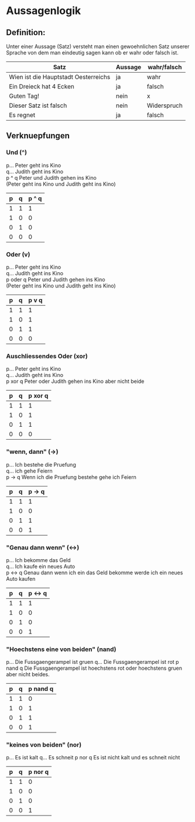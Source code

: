 # Aussagenlogik

## Definition:

Unter einer Aussage (Satz) versteht man einen gewoehnlichen Satz unserer Sprache
von dem man eindeutig sagen kann ob er wahr oder falsch ist.

| Satz | Aussage | wahr/falsch|
|---|---|---|
|Wien ist die Hauptstadt Oesterreichs| ja | wahr |
| Ein Dreieck hat 4 Ecken | ja | falsch |
| Guten Tag! | nein | x |
| Dieser Satz ist falsch | nein | Widerspruch |
| Es regnet | ja | falsch |

## Verknuepfungen 

### Und (^)

p... Peter geht ins Kino  
q... Judith geht ins Kino  
p ^ q Peter und Judith gehen ins Kino  
  (Peter geht ins Kino und Judith geht ins Kino)


| p | q | p ^ q |
|---|---|---|
| 1 | 1 | 1 |
| 1 | 0 | 0 |
| 0 | 1 | 0 |
| 0 | 0 | 0 |

### Oder (v)

p... Peter geht ins Kino  
q... Judith geht ins Kino  
p oder q Peter und Judith gehen ins Kino  
  (Peter geht ins Kino und Judith geht ins Kino)


| p | q | p v q |
|---|---|---|
| 1 | 1 | 1 |
| 1 | 0 | 1 |
| 0 | 1 | 1 |
| 0 | 0 | 0 |

### Auschliessendes Oder (xor)

p... Peter geht ins Kino  
q... Judith geht ins Kino  
p xor q Peter oder Judith gehen ins Kino aber nicht beide


| p | q | p xor q |
|---|---|---|
| 1 | 1 | 1 |
| 1 | 0 | 1 |
| 0 | 1 | 1 |
| 0 | 0 | 0 |

### "wenn, dann" (->)

p...  Ich bestehe die Pruefung  
q...  ich gehe Feiern  
p -> q Wenn ich die Pruefung bestehe gehe ich Feiern

| p | q | p -> q |
|---|---|---|
| 1 | 1 | 1 |
| 1 | 0 | 0 |
| 0 | 1 | 1 |
| 0 | 0 | 1 |


### "Genau dann wenn" (<->)

p...  Ich bekomme das Geld  
q...  Ich kaufe ein neues Auto  
p <-> q Genau dann wenn ich ein das Geld bekomme werde ich ein neues Auto kaufen


| p | q | p <-> q |
|---|---|---|
| 1 | 1 | 1 |
| 1 | 0 | 0 |
| 0 | 1 | 0 |
| 0 | 0 | 1 |

### "Hoechstens eine von beiden" (nand)

p...  Die Fussgaengerampel ist gruen 
q...  Die Fussgaengerampel ist rot
p nand q Die Fussgaengerampel ist hoechstens rot oder hoechstens gruen aber nicht beides.

| p | q | p nand q |
|---|---|---|
| 1 | 1 | 0 |
| 1 | 0 | 1 |
| 0 | 1 | 1 |
| 0 | 0 | 1 |

### "keines von beiden" (nor)

p... Es ist kalt
q... Es schneit
p nor q Es ist nicht kalt und es schneit nicht

| p | q | p nor q |
|---|---|---|
| 1 | 1 | 0 |
| 1 | 0 | 0 |
| 0 | 1 | 0 |
| 0 | 0 | 1 |
